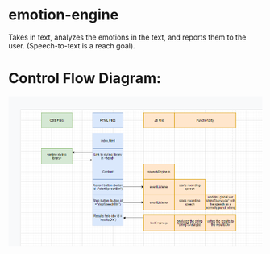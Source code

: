 # emotion-engine
Takes in text, analyzes the emotions in the text, and reports them to the user. (Speech-to-text is a reach goal).

# Control Flow Diagram:
![control flow diagram](./assets/images/controlFlow_v1.PNG)